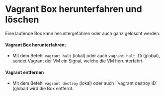 # Vagrant Box herunterfahren und löschen
Eine laufende Box kann heruntergefahren oder auch ganz gelöscht werden.

#### Vagrant Box herunterfahren:

- Mit dem Befehl `vagrant halt` (lokal) oder auch `vagrant halt ID` (global), sendet Vagrant der VM ein Signal, welche die VM herunterfährt.

#### Vagrant entfernen

- Mit dem Befehl `vagrant destroy` (lokal) oder auch ``vagrant destroy ID` (global) wird die Box entfernt.
